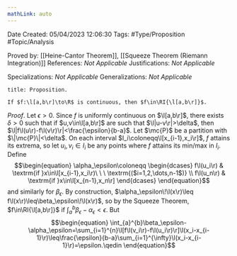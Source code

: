 ```yaml
---
mathLink: auto
---
```


<div class="topSpace"></div>

Date Created: 05/04/2023 12:06:30
Tags: #Type/Proposition #Topic/Analysis

Proved by: [[Heine-Cantor Theorem]], [[Squeeze Theorem (Riemann Integration)]]
References: _Not Applicable_
Justifications: _Not Applicable_

Specializations: _Not Applicable_
Generalizations: _Not Applicable_

``` ad-Proposition
title: Proposition.

If $f:\l[a,b\r]\to\R$ is continuous, then $f\in\RI{\l[a,b\r]}$.

```

_Proof_. Let $\epsilon>0$. Since $f$ is uniformly continuous on $\l[a,b\r]$, there exists $\delta>0$ such that if $u,v\in\l[a,b\r]$ are such that $\l|u-v\r|>\delta$, then $\l|f\l(u\r)-f\l(v\r)\r|<\frac{\epsilon}{b-a}$. Let $\mc{P}$ be a partition with $\|\mc{P}\|<\delta$. On each interval $I_i\coloneqq\l[x_{i-1},x_i\r]$, $f$ attains its extrema, so let $u_i,v_i\in I_i$ be any points where $f$ attains its min/max in $I_i$. Define
$$\begin{equation}
    \alpha_\epsilon\coloneqq
    \begin{dcases}
        f\l(u_i\r) & \textrm{if }x\in\l[x_{i-1},x_i\r)\ \ \ \textrm{($i=1,2,\dots,n-1$)} \\
        f\l(u_n\r) & \textrm{if }x\in\l[x_{n-1},x_n\r]
    \end{dcases}
\end{equation}$$
and similarly for $\beta_\epsilon$. By construction, $\alpha_\epsilon\!\l(x\r)\leq f\l(x\r)\leq\beta_\epsilon\!\l(x\r)$, so by the Squeeze Theorem, $f\in\RI{\l[a,b\r]}$ if $\int_{a}^{b}\beta_\epsilon-\alpha_\epsilon<\epsilon$. But
$$\begin{equation}
    \int_{a}^{b}\beta_\epsilon-\alpha_\epsilon=\sum_{i=1}^{n}\l[f\l(v_i\r)-f\l(u_i\r)\r]\l(x_i-x_{i-1}\r)\leq\frac{\epsilon}{b-a}\sum_{i=1}^{\infty}\l(x_i-x_{i-1}\r)=\epsilon.\qedin
\end{equation}$$
